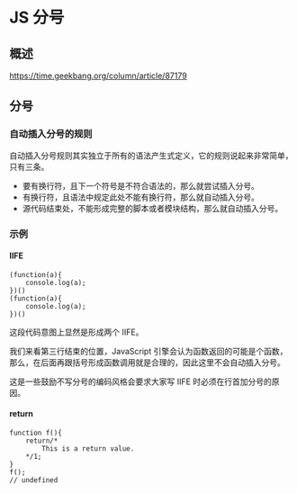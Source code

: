 # JS 分号

## 概述

https://time.geekbang.org/column/article/87179

## 分号

### 自动插入分号的规则

自动插入分号规则其实独立于所有的语法产生式定义，它的规则说起来非常简单，只有三条。

- 要有换行符，且下一个符号是不符合语法的，那么就尝试插入分号。
- 有换行符，且语法中规定此处不能有换行符，那么就自动插入分号。
- 源代码结束处，不能形成完整的脚本或者模块结构，那么就自动插入分号。



### 示例

#### IIFE 

```
(function(a){
    console.log(a);
})()
(function(a){
    console.log(a);
})()
```

这段代码意图上显然是形成两个 IIFE。

我们来看第三行结束的位置，JavaScript 引擎会认为函数返回的可能是个函数，那么，在后面再跟括号形成函数调用就是合理的，因此这里不会自动插入分号。

这是一些鼓励不写分号的编码风格会要求大家写 IIFE 时必须在行首加分号的原因。

#### return

```
function f(){
    return/*
        This is a return value.
    */1;
}
f();
// undefined
```

